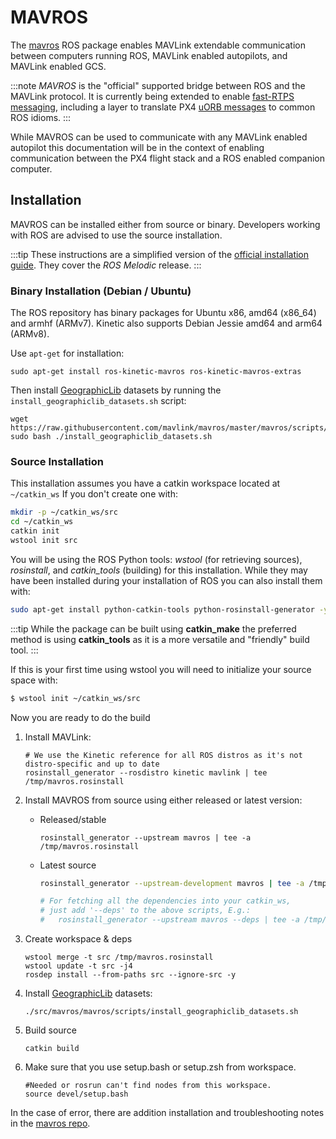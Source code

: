 # MAVROS

The [mavros](http://wiki.ros.org/mavros#mavros.2BAC8-Plugins.sys_status) ROS package enables MAVLink extendable communication between computers running ROS, MAVLink enabled autopilots, and MAVLink enabled GCS.

:::note
*MAVROS* is the "official" supported bridge between ROS and the MAVLink protocol. It is currently being extended to enable [fast-RTPS messaging](../middleware/micrortps.md), including a layer to translate PX4 [uORB messages](../middleware/uorb.md) to common ROS idioms.
:::

While MAVROS can be used to communicate with any MAVLink enabled autopilot this documentation will be in the context of enabling communication between the PX4 flight stack and a ROS enabled companion computer.

## Installation

MAVROS can be installed either from source or binary. Developers working with ROS are advised to use the source installation.

:::tip
These instructions are a simplified version of the [official installation guide](https://github.com/mavlink/mavros/tree/master/mavros#installation).
They cover the *ROS Melodic* release.
:::

### Binary Installation (Debian / Ubuntu)

The ROS repository has binary packages for Ubuntu x86, amd64 (x86\_64) and armhf (ARMv7).
Kinetic also supports Debian Jessie amd64 and arm64 (ARMv8).

Use `apt-get` for installation:

```
sudo apt-get install ros-kinetic-mavros ros-kinetic-mavros-extras
```

Then install [GeographicLib](https://geographiclib.sourceforge.io/) datasets by running the `install_geographiclib_datasets.sh` script:

```
wget https://raw.githubusercontent.com/mavlink/mavros/master/mavros/scripts/install_geographiclib_datasets.sh
sudo bash ./install_geographiclib_datasets.sh   
```

### Source Installation

This installation assumes you have a catkin workspace located at `~/catkin_ws` If you don't create one with: 
```sh
mkdir -p ~/catkin_ws/src
cd ~/catkin_ws
catkin init
wstool init src
```

You will be using the ROS Python tools: *wstool* (for retrieving sources), *rosinstall*, and *catkin_tools* (building) for this installation. While they may have been installed during your installation of ROS you can also install them with:
```sh
sudo apt-get install python-catkin-tools python-rosinstall-generator -y
```

:::tip
While the package can be built using **catkin_make** the preferred method is using **catkin_tools** as it is a more versatile and "friendly" build tool.
:::

If this is your first time using wstool you will need to initialize your source space with:
```sh
$ wstool init ~/catkin_ws/src
```

Now you are ready to do the build
1. Install MAVLink:
   ```
   # We use the Kinetic reference for all ROS distros as it's not distro-specific and up to date
   rosinstall_generator --rosdistro kinetic mavlink | tee /tmp/mavros.rosinstall
   ```
1. Install MAVROS from source using either released or latest version: 
   * Released/stable
     ```
     rosinstall_generator --upstream mavros | tee -a /tmp/mavros.rosinstall
     ```
   * Latest source
     ```sh
     rosinstall_generator --upstream-development mavros | tee -a /tmp/mavros.rosinstall
     ```
     ```sh
     # For fetching all the dependencies into your catkin_ws, 
     # just add '--deps' to the above scripts, E.g.:
     #   rosinstall_generator --upstream mavros --deps | tee -a /tmp/mavros.rosinstall
     ```

1. Create workspace & deps
   ```
   wstool merge -t src /tmp/mavros.rosinstall
   wstool update -t src -j4
   rosdep install --from-paths src --ignore-src -y
   ```

1. Install [GeographicLib](https://geographiclib.sourceforge.io/) datasets:
   ```
   ./src/mavros/mavros/scripts/install_geographiclib_datasets.sh
   ```

1. Build source
   ```
   catkin build
   ```

1. Make sure that you use setup.bash or setup.zsh from workspace.
   ```
   #Needed or rosrun can't find nodes from this workspace.
   source devel/setup.bash
   ```

In the case of error, there are addition installation and troubleshooting notes in the [mavros repo](https://github.com/mavlink/mavros/tree/master/mavros#installation).
